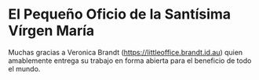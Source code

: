 El Pequeño Oficio de la Santísima Vírgen María
==============================================

Muchas gracias a Veronica Brandt (https://littleoffice.brandt.id.au) quien amablemente entrega su trabajo en forma abierta para el beneficio de todo el mundo. 

